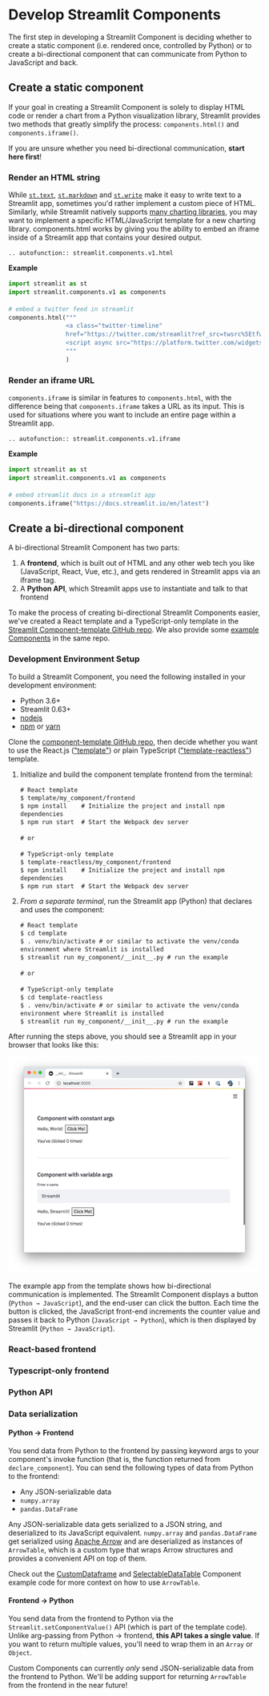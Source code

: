 # Develop Streamlit Components

The first step in developing a Streamlit Component is deciding whether to create a static component (i.e. rendered once, controlled by Python) or to create a bi-directional component that can communicate from Python to JavaScript and back.

## Create a static component

If your goal in creating a Streamlit Component is solely to display HTML code or render a chart from a Python visualization library, Streamlit provides two methods that greatly simplify the process: `components.html()` and `components.iframe()`.

If you are unsure whether you need bi-directional communication, **start here first**!

### Render an HTML string

While [`st.text`](api.html#streamlit.text), [`st.markdown`](api.html#streamlit.text) and [`st.write`](api.html#streamlit.text) make it easy to write text to a Streamlit app, sometimes you'd rather implement a custom piece of HTML. Similarly, while Streamlit natively supports [many charting libraries](api.html#display-charts), you may want to implement a specific HTML/JavaScript template for a new charting library. components.html works by giving you the ability to embed an iframe inside of a Streamlit app that contains your desired output.

```eval_rst
.. autofunction:: streamlit.components.v1.html
```

**Example**

```python
import streamlit as st
import streamlit.components.v1 as components

# embed a twitter feed in streamlit
components.html("""
                <a class="twitter-timeline"
                href="https://twitter.com/streamlit?ref_src=twsrc%5Etfw">Tweets by streamlit</a>
                <script async src="https://platform.twitter.com/widgets.js" charset="utf-8"></script>
                """
                )
```

### Render an iframe URL

`components.iframe` is similar in features to `components.html`, with the difference being that `components.iframe` takes a URL as its input. This is used for situations where you want to include an entire page within a Streamlit app.

```eval_rst
.. autofunction:: streamlit.components.v1.iframe
```

**Example**

```python
import streamlit as st
import streamlit.components.v1 as components

# embed streamlit docs in a streamlit app
components.iframe("https://docs.streamlit.io/en/latest")
```

## Create a bi-directional component

A bi-directional Streamlit Component has two parts:

1. A **frontend**, which is built out of HTML and any other web tech you like (JavaScript, React, Vue, etc.), and gets rendered in Streamlit apps via an iframe tag.
2. A **Python API**, which Streamlit apps use to instantiate and talk to that frontend

To make the process of creating bi-directional Streamlit Components easier, we've created a React template and a TypeScript-only template in the [Streamlit Component-template GitHub repo](https://github.com/streamlit/component-template). We also provide some [example Components](https://github.com/streamlit/component-template/tree/master/examples) in the same repo.

### Development Environment Setup

To build a Streamlit Component, you need the following installed in your development environment:

- Python 3.6+
- Streamlit 0.63+
- [nodejs](https://nodejs.org/en/)
- [npm](https://www.npmjs.com/) or [yarn](https://yarnpkg.com/)

Clone the [component-template GitHub repo](https://github.com/streamlit/component-template), then decide whether you want to use the React.js (["template"](https://github.com/streamlit/component-template/tree/master/template-reactless)) or plain TypeScript (["template-reactless"](https://github.com/streamlit/component-template/tree/master/template-reactless)) template.

1. Initialize and build the component template frontend from the terminal:

   ```shell
   # React template
   $ template/my_component/frontend
   $ npm install    # Initialize the project and install npm dependencies
   $ npm run start  # Start the Webpack dev server

   # or

   # TypeScript-only template
   $ template-reactless/my_component/frontend
   $ npm install    # Initialize the project and install npm dependencies
   $ npm run start  # Start the Webpack dev server
   ```

2. _From a separate terminal_, run the Streamlit app (Python) that declares and uses the component:

   ```shell
   # React template
   $ cd template
   $ . venv/bin/activate # or similar to activate the venv/conda environment where Streamlit is installed
   $ streamlit run my_component/__init__.py # run the example

   # or

   # TypeScript-only template
   $ cd template-reactless
   $ . venv/bin/activate # or similar to activate the venv/conda environment where Streamlit is installed
   $ streamlit run my_component/__init__.py # run the example
   ```

After running the steps above, you should see a Streamlit app in your browser that looks like this:

![Streamlit Component Example App](_static/img/component_demo_example.png)

The example app from the template shows how bi-directional communication is implemented. The Streamlit Component displays a button (`Python → JavaScript`), and the end-user can click the button. Each time the button is clicked, the JavaScript front-end increments the counter value and passes it back to Python (`JavaScript → Python`), which is then displayed by Streamlit (`Python → JavaScript`).

### React-based frontend

### Typescript-only frontend

### Python API

### Data serialization

#### Python → Frontend

You send data from Python to the frontend by passing keyword args to your component's invoke function (that is, the function returned from `declare_component`). You can send the following types of data from Python to the frontend:

- Any JSON-serializable data
- `numpy.array`
- `pandas.DataFrame`

Any JSON-serializable data gets serialized to a JSON string, and deserialized to its JavaScript equivalent. `numpy.array` and `pandas.DataFrame` get serialized using [Apache Arrow](https://arrow.apache.org/) and are deserialized as instances of `ArrowTable`, which is a custom type that wraps Arrow structures and provides a convenient API on top of them.

Check out the [CustomDataframe](https://github.com/streamlit/component-template/tree/master/examples/CustomDataframe) and [SelectableDataTable](https://github.com/streamlit/component-template/tree/master/examples/SelectableDataTable) Component example code for more context on how to use `ArrowTable`.

#### Frontend → Python

You send data from the frontend to Python via the `Streamlit.setComponentValue()` API (which is part of the template code). Unlike arg-passing from Python → frontend, **this API takes a single value**. If you want to return multiple values, you'll need to wrap them in an `Array` or `Object`.

Custom Components can currently _only_ send JSON-serializable data from the frontend to Python. We'll be adding support for returning `ArrowTable` from the frontend in the near future!
